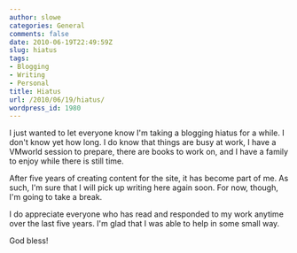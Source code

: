 ```yaml
---
author: slowe
categories: General
comments: false
date: 2010-06-19T22:49:59Z
slug: hiatus
tags:
- Blogging
- Writing
- Personal
title: Hiatus
url: /2010/06/19/hiatus/
wordpress_id: 1980
---
```


I just wanted to let everyone know I'm taking a blogging hiatus for a while. I don't know yet how long. I do know that things are busy at work, I have a VMworld session to prepare, there are books to work on, and I have a family to enjoy while there is still time.

After five years of creating content for the site, it has become part of me. As such, I'm sure that I will pick up writing here again soon. For now, though, I'm going to take a break.

I do appreciate everyone who has read and responded to my work anytime over the last five years. I'm glad that I was able to help in some small way.

God bless!
